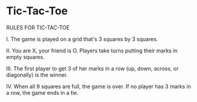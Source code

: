 # Tic-Tac-Toe


RULES FOR TIC-TAC-TOE

I. The game is played on a grid that's 3 squares by 3 squares.

II. You are X, your friend is O. Players take turns putting their marks in empty squares.

III. The first player to get 3 of her marks in a row (up, down, across, or diagonally) is the winner.

IV. When all 9 squares are full, the game is over. If no player has 3 marks in a row, the game ends in a tie.
